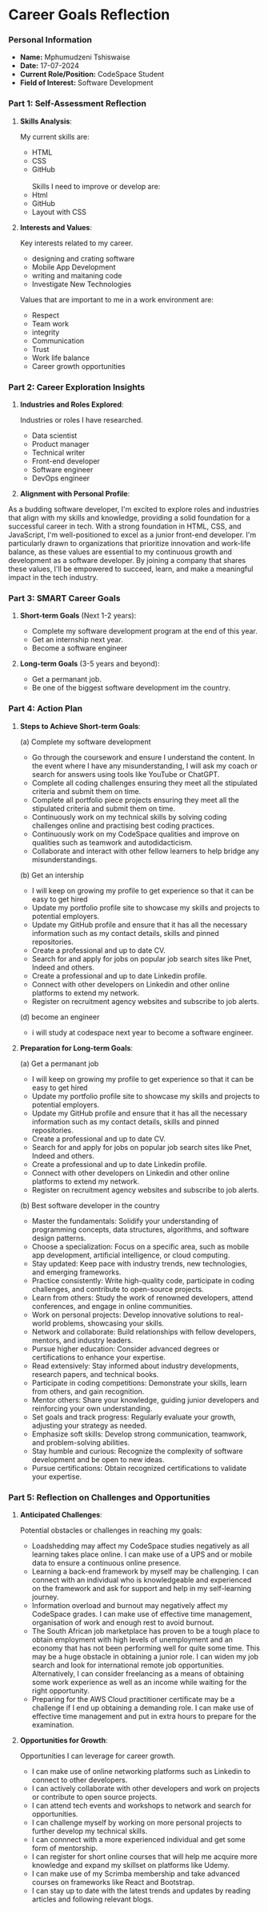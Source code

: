 
# Career Goals Reflection

### Personal Information

- **Name:** Mphumudzeni Tshiswaise
- **Date:** 17-07-2024
- **Current Role/Position:** CodeSpace Student
- **Field of Interest:** Software Development

### Part 1: Self-Assessment Reflection

1. **Skills Analysis**:
    
   My current skills are:
   - HTML
   - CSS
   - GitHub<br><br>
   Skills I need to improve or develop are:<br>
   - Html
   - GitHub
   - Layout with CSS
    
2. **Interests and Values**:
    
      Key interests related to my career.<br>
      - designing and crating software
      - Mobile App Development
      - writing and maitaning code
      - Investigate New Technologies
      
      Values that are important to me in a work environment are:
      - Respect
      - Team work
      - integrity
      - Communication
      - Trust
      - Work life balance
      - Career growth opportunities
        
      

### Part 2: Career Exploration Insights

1. **Industries and Roles Explored**:
    
     Industries or roles I have researched.
     - Data scientist
     - Product manager
     - Technical writer
     - Front-end developer
     - Software engineer
     - DevOps engineer
    
2. **Alignment with Personal Profile**:
    
As a budding software developer, I'm excited to explore roles and industries that align with my skills and knowledge, providing a solid foundation for a successful career in tech. With a strong foundation in HTML, CSS, and JavaScript, I'm well-positioned to excel as a junior front-end developer. I'm particularly drawn to organizations that prioritize innovation and work-life balance, as these values are essential to my continuous growth and development as a software developer. By joining a company that shares these values, I'll be empowered to succeed, learn, and make a meaningful impact in the tech industry.
    

### Part 3: SMART Career Goals

1. **Short-term Goals** (Next 1-2 years):    
     
     - Complete my software development program at the end of this year.
     - Get an internship next year.
     - Become a software engineer 
       
2. **Long-term Goals** (3-5 years and beyond):    
   
     -  Get a permanant job.
     -  Be one of the biggest software development im the country.
    

### Part 4: Action Plan

1. **Steps to Achieve Short-term Goals**:    
     
     (a) Complete my software development
      - Go through the coursework and ensure I understand the content. In the event where I have any misunderstanding, I will ask my coach or search for answers using tools like YouTube or ChatGPT.
      - Complete all coding challenges ensuring they meet all the stipulated criteria and submit them on time.
      - Complete all portfolio piece projects ensuring they meet all the stipulated criteria and submit them on time.
      - Continuously work on my technical skills by solving coding challenges online and practising best coding practices.
      - Continuously work on my CodeSpace qualities and improve on qualities such as teamwork and autodidacticism. 
      - Collaborate and interact with other fellow learners to help bridge any misunderstandings.
  
      (b) Get an intership
      - I will keep on growing my profile to get experience so that it can be easy to get hired
      - Update my portfolio profile site to showcase my skills and projects to potential employers.
      - Update my GitHub profile and ensure that it has all the necessary information such as my contact details, skills and pinned repositories.
      - Create a professional and up to date CV.
      - Search for and apply for jobs on popular job search sites like Pnet, Indeed and others.
      - Create a professional and up to date Linkedin profile.
      - Connect with other developers on Linkedin and other online platforms to extend my network.
      - Register on recruitment agency websites and subscribe to job alerts.
        
      (d) become an engineer
      - i will study at codespace next year to become a software engineer.
            

3. **Preparation for Long-term Goals**:
   
    (a) Get a permanant job
     - I will keep on growing my profile to get experience so that it can be easy to get hired
      - Update my portfolio profile site to showcase my skills and projects to potential employers.
      - Update my GitHub profile and ensure that it has all the necessary information such as my contact details, skills and pinned repositories.
      - Create a professional and up to date CV.
      - Search for and apply for jobs on popular job search sites like Pnet, Indeed and others.
      - Create a professional and up to date Linkedin profile.
      - Connect with other developers on Linkedin and other online platforms to extend my network.
      - Register on recruitment agency websites and subscribe to job alerts.
  
    (b) Best software developer in the country 
    -  Master the fundamentals: Solidify your understanding of programming concepts, data structures, algorithms, and software design patterns.
    - Choose a specialization: Focus on a specific area, such as mobile app development, artificial intelligence, or cloud computing.
    -  Stay updated: Keep pace with industry trends, new technologies, and emerging frameworks.
    -   Practice consistently: Write high-quality code, participate in coding challenges, and contribute to open-source projects.
    -   Learn from others: Study the work of renowned developers, attend conferences, and engage in online communities.
    -   Work on personal projects: Develop innovative solutions to real-world problems, showcasing your skills.
    -   Network and collaborate: Build relationships with fellow developers, mentors, and industry leaders.
    -   Pursue higher education: Consider advanced degrees or certifications to enhance your expertise.
    -   Read extensively: Stay informed about industry developments, research papers, and technical books.
    -   Participate in coding competitions: Demonstrate your skills, learn from others, and gain recognition.
    -   Mentor others: Share your knowledge, guiding junior developers and reinforcing your own understanding.
    -   Set goals and track progress: Regularly evaluate your growth, adjusting your strategy as needed.
    -   Emphasize soft skills: Develop strong communication, teamwork, and problem-solving abilities.
    -   Stay humble and curious: Recognize the complexity of software development and be open to new ideas.
    -   Pursue certifications: Obtain recognized certifications to validate your expertise.


    

### Part 5: Reflection on Challenges and Opportunities

1. **Anticipated Challenges**:
    
   Potential obstacles or challenges in reaching my goals:
   - Loadshedding may affect my CodeSpace studies negatively as all learning takes place online. I can make use of a UPS and or mobile data to ensure a continuous online presence.
   - Learning a back-end framework by myself may be challenging. I can connect with an individual who is knowledgeable and experienced on the framework and ask for support and help in my self-learning journey.
   - Information overload and burnout may negatively affect my CodeSpace grades. I can make use of effective time management, organisation of work and enough rest to avoid burnout.
   - The South African job marketplace has proven to be a tough place to obtain employment with high levels of
      unemployment and an economy that has not been performing well for quite some time. This may be a huge obstacle in obtaining a junior role. I can widen my job search and look for international
     remote job opportunities. Alternatively, I can consider freelancing as a means of obtaining some work experience as well as an income while waiting for the right opportunity.
   - Preparing for the AWS Cloud practitioner certificate may be a challenge if I end up obtaining a demanding role. I can make use of effective time management and put in extra hours to prepare
     for the examination.
    
2. **Opportunities for Growth**:
    
     Opportunities I can leverage for career growth.
    - I can make use of online networking platforms such as Linkedin to connect to other developers.
    - I can actively collaborate with other developers and work on projects or contribute to open source projects.
    - I can attend tech events and workshops to network and search for opportunities.
    - I can challenge myself by working on more personal projects to further develop my technical skills.
    - I can connnect with a more experienced individual and get some form of mentorship.
    - I can register for short online courses that will help me acquire more knowledge and expand my skillset on platforms like Udemy.
    - I can make use of my Scrimba membership and take advanced courses on frameworks like React and Bootstrap.
    - I can stay up to date with the latest trends and updates by reading articles and following relevant blogs. 


